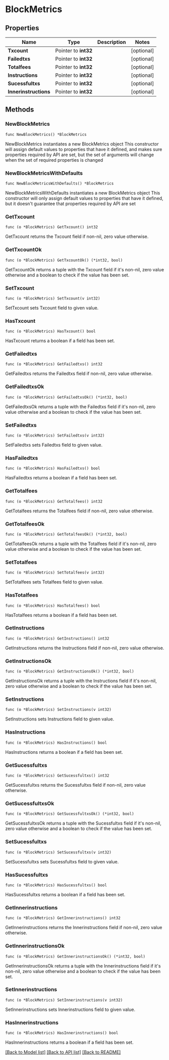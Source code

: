 # BlockMetrics

## Properties

Name | Type | Description | Notes
------------ | ------------- | ------------- | -------------
**Txcount** | Pointer to **int32** |  | [optional] 
**Failedtxs** | Pointer to **int32** |  | [optional] 
**Totalfees** | Pointer to **int32** |  | [optional] 
**Instructions** | Pointer to **int32** |  | [optional] 
**Sucessfultxs** | Pointer to **int32** |  | [optional] 
**Innerinstructions** | Pointer to **int32** |  | [optional] 

## Methods

### NewBlockMetrics

`func NewBlockMetrics() *BlockMetrics`

NewBlockMetrics instantiates a new BlockMetrics object
This constructor will assign default values to properties that have it defined,
and makes sure properties required by API are set, but the set of arguments
will change when the set of required properties is changed

### NewBlockMetricsWithDefaults

`func NewBlockMetricsWithDefaults() *BlockMetrics`

NewBlockMetricsWithDefaults instantiates a new BlockMetrics object
This constructor will only assign default values to properties that have it defined,
but it doesn't guarantee that properties required by API are set

### GetTxcount

`func (o *BlockMetrics) GetTxcount() int32`

GetTxcount returns the Txcount field if non-nil, zero value otherwise.

### GetTxcountOk

`func (o *BlockMetrics) GetTxcountOk() (*int32, bool)`

GetTxcountOk returns a tuple with the Txcount field if it's non-nil, zero value otherwise
and a boolean to check if the value has been set.

### SetTxcount

`func (o *BlockMetrics) SetTxcount(v int32)`

SetTxcount sets Txcount field to given value.

### HasTxcount

`func (o *BlockMetrics) HasTxcount() bool`

HasTxcount returns a boolean if a field has been set.

### GetFailedtxs

`func (o *BlockMetrics) GetFailedtxs() int32`

GetFailedtxs returns the Failedtxs field if non-nil, zero value otherwise.

### GetFailedtxsOk

`func (o *BlockMetrics) GetFailedtxsOk() (*int32, bool)`

GetFailedtxsOk returns a tuple with the Failedtxs field if it's non-nil, zero value otherwise
and a boolean to check if the value has been set.

### SetFailedtxs

`func (o *BlockMetrics) SetFailedtxs(v int32)`

SetFailedtxs sets Failedtxs field to given value.

### HasFailedtxs

`func (o *BlockMetrics) HasFailedtxs() bool`

HasFailedtxs returns a boolean if a field has been set.

### GetTotalfees

`func (o *BlockMetrics) GetTotalfees() int32`

GetTotalfees returns the Totalfees field if non-nil, zero value otherwise.

### GetTotalfeesOk

`func (o *BlockMetrics) GetTotalfeesOk() (*int32, bool)`

GetTotalfeesOk returns a tuple with the Totalfees field if it's non-nil, zero value otherwise
and a boolean to check if the value has been set.

### SetTotalfees

`func (o *BlockMetrics) SetTotalfees(v int32)`

SetTotalfees sets Totalfees field to given value.

### HasTotalfees

`func (o *BlockMetrics) HasTotalfees() bool`

HasTotalfees returns a boolean if a field has been set.

### GetInstructions

`func (o *BlockMetrics) GetInstructions() int32`

GetInstructions returns the Instructions field if non-nil, zero value otherwise.

### GetInstructionsOk

`func (o *BlockMetrics) GetInstructionsOk() (*int32, bool)`

GetInstructionsOk returns a tuple with the Instructions field if it's non-nil, zero value otherwise
and a boolean to check if the value has been set.

### SetInstructions

`func (o *BlockMetrics) SetInstructions(v int32)`

SetInstructions sets Instructions field to given value.

### HasInstructions

`func (o *BlockMetrics) HasInstructions() bool`

HasInstructions returns a boolean if a field has been set.

### GetSucessfultxs

`func (o *BlockMetrics) GetSucessfultxs() int32`

GetSucessfultxs returns the Sucessfultxs field if non-nil, zero value otherwise.

### GetSucessfultxsOk

`func (o *BlockMetrics) GetSucessfultxsOk() (*int32, bool)`

GetSucessfultxsOk returns a tuple with the Sucessfultxs field if it's non-nil, zero value otherwise
and a boolean to check if the value has been set.

### SetSucessfultxs

`func (o *BlockMetrics) SetSucessfultxs(v int32)`

SetSucessfultxs sets Sucessfultxs field to given value.

### HasSucessfultxs

`func (o *BlockMetrics) HasSucessfultxs() bool`

HasSucessfultxs returns a boolean if a field has been set.

### GetInnerinstructions

`func (o *BlockMetrics) GetInnerinstructions() int32`

GetInnerinstructions returns the Innerinstructions field if non-nil, zero value otherwise.

### GetInnerinstructionsOk

`func (o *BlockMetrics) GetInnerinstructionsOk() (*int32, bool)`

GetInnerinstructionsOk returns a tuple with the Innerinstructions field if it's non-nil, zero value otherwise
and a boolean to check if the value has been set.

### SetInnerinstructions

`func (o *BlockMetrics) SetInnerinstructions(v int32)`

SetInnerinstructions sets Innerinstructions field to given value.

### HasInnerinstructions

`func (o *BlockMetrics) HasInnerinstructions() bool`

HasInnerinstructions returns a boolean if a field has been set.


[[Back to Model list]](../README.md#documentation-for-models) [[Back to API list]](../README.md#documentation-for-api-endpoints) [[Back to README]](../README.md)


